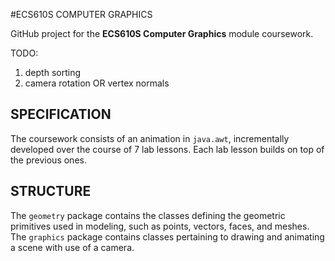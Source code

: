 #ECS610S COMPUTER GRAPHICS

GitHub project for the **ECS610S Computer Graphics** module coursework.

TODO:

1. depth sorting
2. camera rotation OR vertex normals


## SPECIFICATION
The coursework consists of an animation in `java.awt`, incrementally
developed over the course of 7 lab lessons. Each lab lesson builds
on top of the previous ones.


## STRUCTURE
The `geometry` package contains the classes defining the geometric
primitives used in modeling, such as points, vectors, faces, and
meshes. The `graphics` package contains classes pertaining to
drawing and animating a scene with use of a camera.